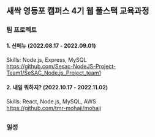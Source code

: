## 새싹 영등포 캠퍼스 4기 웹 풀스택 교육과정

### 팀 프로젝트
#### 1. 신메뉴 (2022.08.17 - 2022.09.01)
Skills: Node.js, Express, MySQL <br>
https://github.com/Sesac-NodeJS-Project-Team1/SeSAC_Node.js_Project_team1

#### 2. 내일 뭐하지? (2022.10.17 - 2022.11.02)
Skills: React, Node.js, MySQL, AWS <br>
https://github.com/tmr-mohaji/mohaji
##

### 일정
